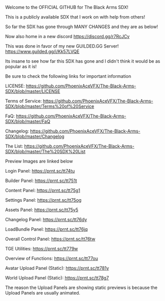 Welcome to the OFFICIAL GITHUB for The Black Arms SDX!

This is a publicly available SDX that I work on with help from others!

So far the SDX has gone through MANY CHANGES and they are as below!

Now also home in a new discord https://discord.gg/r7RcJCv

This was done in favor of my new GUILDED.GG Server! https://www.guilded.gg/i/Kk57LVQE

Its insane to see how far this SDX has gone and I didn't think it would be as popular as it is!

Be sure to check the following links for important information

LICENSE: https://github.com/PhoenixAceVFX/The-Black-Arms-SDX/blob/master/LICENSE

Terms of Service: https://github.com/PhoenixAceVFX/The-Black-Arms-SDX/blob/master/Terms%20of%20Service

FaQ: https://github.com/PhoenixAceVFX/The-Black-Arms-SDX/blob/master/FaQ

Changelog: https://github.com/PhoenixAceVFX/The-Black-Arms-SDX/blob/master/Changelog

The List: https://github.com/PhoenixAceVFX/The-Black-Arms-SDX/blob/master/The%20SDX%20List

Preview Images are linked below

Login Panel: https://prnt.sc/tt74tu

Builder Panel: https://prnt.sc/tt751t

Content Panel: https://prnt.sc/tt75g1

Settings Panel: https://prnt.sc/tt75og

Assets Panel: https://prnt.sc/tt75y5

Changelog Panel: https://prnt.sc/tt76dy

LoadBundle Panel: https://prnt.sc/tt76jq

Overall Control Panel: https://prnt.sc/tt76tw

TGE Utilities: https://prnt.sc/tt779w

Overview of Functions: https://prnt.sc/tt77ou

Avatar Upload Panel (Static): https://prnt.sc/tt781y

World Upload Panel (Static): https://prnt.sc/tt78g7

The reason the Upload Panels are showing static previews is because the Upload Panels are usually animated.
